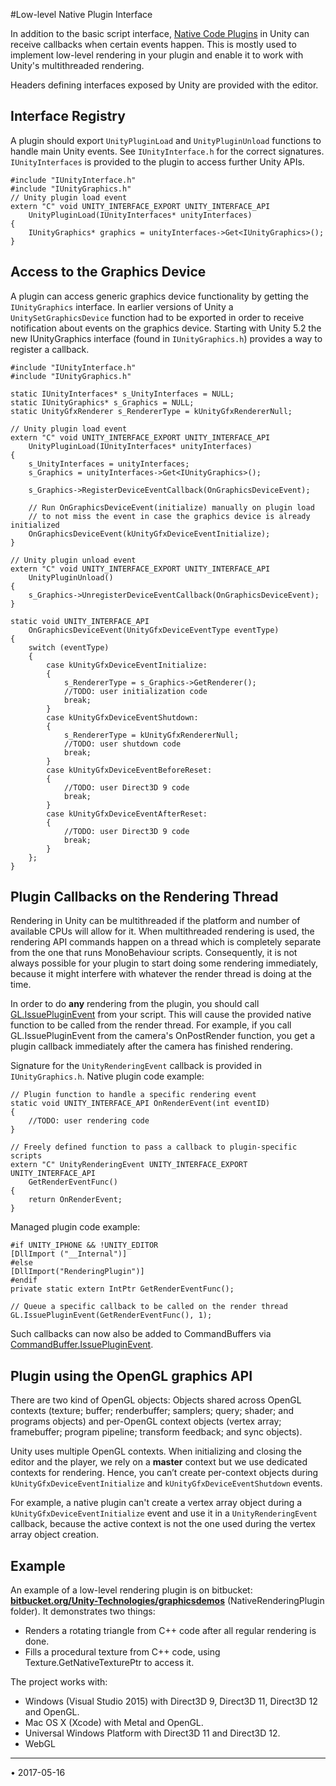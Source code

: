 #Low-level Native Plugin Interface

In addition to the basic script interface, [Native Code Plugins](Plugins) in Unity can receive callbacks when certain events happen. This is mostly used to implement low-level rendering in your plugin and enable it to work with Unity's multithreaded rendering.

Headers defining interfaces exposed by Unity are provided with the editor.


## Interface Registry

A plugin should export `UnityPluginLoad` and `UnityPluginUnload` functions to handle main Unity events. See `IUnityInterface.h` for the correct signatures. `IUnityInterfaces` is provided to the plugin to access further Unity APIs.

````
#include "IUnityInterface.h"
#include "IUnityGraphics.h"
// Unity plugin load event
extern "C" void UNITY_INTERFACE_EXPORT UNITY_INTERFACE_API
    UnityPluginLoad(IUnityInterfaces* unityInterfaces)
{
    IUnityGraphics* graphics = unityInterfaces->Get<IUnityGraphics>();
}
````


## Access to the Graphics Device

A plugin can access generic graphics device functionality by getting the `IUnityGraphics` interface. In earlier versions of Unity a `UnitySetGraphicsDevice` function had to be exported in order to receive notification about events on the graphics device. Starting with Unity 5.2 the new IUnityGraphics interface (found in `IUnityGraphics.h`) provides a way to register a callback.

````
#include "IUnityInterface.h"
#include "IUnityGraphics.h"
    
static IUnityInterfaces* s_UnityInterfaces = NULL;
static IUnityGraphics* s_Graphics = NULL;
static UnityGfxRenderer s_RendererType = kUnityGfxRendererNull;
    
// Unity plugin load event
extern "C" void UNITY_INTERFACE_EXPORT UNITY_INTERFACE_API
    UnityPluginLoad(IUnityInterfaces* unityInterfaces)
{
    s_UnityInterfaces = unityInterfaces;
    s_Graphics = unityInterfaces->Get<IUnityGraphics>();
        
    s_Graphics->RegisterDeviceEventCallback(OnGraphicsDeviceEvent);
        
    // Run OnGraphicsDeviceEvent(initialize) manually on plugin load
    // to not miss the event in case the graphics device is already initialized
    OnGraphicsDeviceEvent(kUnityGfxDeviceEventInitialize);
}
    
// Unity plugin unload event
extern "C" void UNITY_INTERFACE_EXPORT UNITY_INTERFACE_API
    UnityPluginUnload()
{
    s_Graphics->UnregisterDeviceEventCallback(OnGraphicsDeviceEvent);
}
    
static void UNITY_INTERFACE_API
    OnGraphicsDeviceEvent(UnityGfxDeviceEventType eventType)
{
	switch (eventType)
	{
	    case kUnityGfxDeviceEventInitialize:
		{
			s_RendererType = s_Graphics->GetRenderer();
			//TODO: user initialization code
			break;
		}
	    case kUnityGfxDeviceEventShutdown:
		{
			s_RendererType = kUnityGfxRendererNull;
			//TODO: user shutdown code
			break;
		}
    	case kUnityGfxDeviceEventBeforeReset:
		{
		    //TODO: user Direct3D 9 code
			break;
		}
    	case kUnityGfxDeviceEventAfterReset:
		{
		    //TODO: user Direct3D 9 code
			break;
		}
	};
}
````    

## Plugin Callbacks on the Rendering Thread

Rendering in Unity can be multithreaded if the platform and number of available CPUs will allow for it. When multithreaded rendering is used, the rendering API commands happen on a thread which is completely separate from the one that runs MonoBehaviour scripts. Consequently, it is not always possible for your plugin to start doing some rendering immediately, because it might interfere with whatever the render thread is doing at the time.

In order to do **any** rendering from the plugin, you should call [GL.IssuePluginEvent](ScriptRef:GL.IssuePluginEvent.html) from your script. This will cause the provided native function to be called from the render thread. For example, if you call GL.IssuePluginEvent from the camera's OnPostRender function, you get a plugin callback immediately after the camera has finished rendering.

Signature for the `UnityRenderingEvent` callback is provided in `IUnityGraphics.h`.
Native plugin code example:

````
// Plugin function to handle a specific rendering event
static void UNITY_INTERFACE_API OnRenderEvent(int eventID)
{
    //TODO: user rendering code
}
    
// Freely defined function to pass a callback to plugin-specific scripts
extern "C" UnityRenderingEvent UNITY_INTERFACE_EXPORT UNITY_INTERFACE_API
    GetRenderEventFunc()
{
    return OnRenderEvent;
}
````
    
Managed plugin code example:
    
````
#if UNITY_IPHONE && !UNITY_EDITOR
[DllImport ("__Internal")]
#else
[DllImport("RenderingPlugin")]
#endif
private static extern IntPtr GetRenderEventFunc();
	
// Queue a specific callback to be called on the render thread
GL.IssuePluginEvent(GetRenderEventFunc(), 1);
````

Such callbacks can now also be added to CommandBuffers via [CommandBuffer.IssuePluginEvent](ScriptRef:Rendering.CommandBuffer.IssuePluginEvent.html).

## Plugin using the OpenGL graphics API

There are two kind of OpenGL objects: Objects shared across OpenGL contexts (texture; buffer; renderbuffer; samplers; query; shader; and programs objects) and per-OpenGL context objects (vertex array; framebuffer; program pipeline; transform feedback; and sync objects).

Unity uses multiple OpenGL contexts. When initializing and closing the editor and the player, we rely on a **master** context but we use dedicated contexts for rendering. Hence, you can’t create per-context objects during `kUnityGfxDeviceEventInitialize` and `kUnityGfxDeviceEventShutdown` events.

For example, a native plugin can't create a vertex array object during a `kUnityGfxDeviceEventInitialize` event and use it in a `UnityRenderingEvent` callback, because the active context is not the one used during the vertex array object creation.

## Example


An example of a low-level rendering plugin is on bitbucket: **[bitbucket.org/Unity-Technologies/graphicsdemos](https://bitbucket.org/Unity-Technologies/graphicsdemos)** (NativeRenderingPlugin folder). It demonstrates two things:


* Renders a rotating triangle from C++ code after all regular rendering is done.
* Fills a procedural texture from C++ code, using Texture.GetNativeTexturePtr to access it.

The project works with:

* Windows (Visual Studio 2015) with Direct3D 9, Direct3D 11, Direct3D 12 and OpenGL.
* Mac OS X (Xcode) with Metal and OpenGL.
* Universal Windows Platform with Direct3D 11 and Direct3D 12.
* WebGL

---

<span class="page-edit">• 2017-05-16  <!-- include IncludeTextAmendPageNoEdit --></span><br/>
